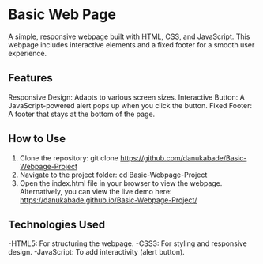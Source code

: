 # Basic Web Page

A simple, responsive webpage built with HTML, CSS, and JavaScript. This webpage includes interactive elements and a fixed footer for a smooth user experience.

## Features

Responsive Design: Adapts to various screen sizes.
Interactive Button: A JavaScript-powered alert pops up when you click the button.
Fixed Footer: A footer that stays at the bottom of the page.


## How to Use
1. Clone the repository:
   git clone https://github.com/danukabade/Basic-Webpage-Project
2. Navigate to the project folder:
   cd Basic-Webpage-Project
3. Open the index.html file in your browser to view the webpage.
    Alternatively, you can view the live demo here:
     https://danukabade.github.io/Basic-Webpage-Project/
   
## Technologies Used

-HTML5: For structuring the webpage.
-CSS3: For styling and responsive design.
-JavaScript: To add interactivity (alert button).

   
   
   




